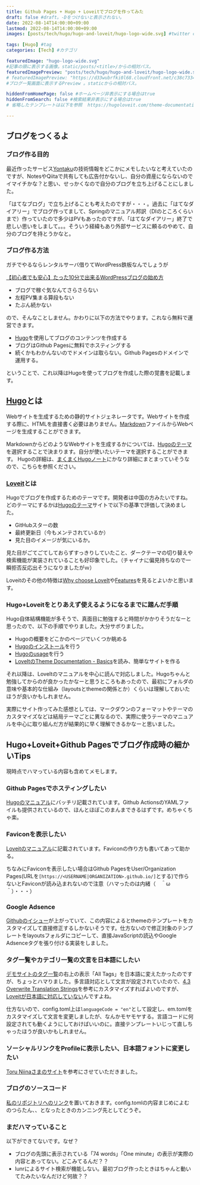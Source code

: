 ```yaml
---
title: Github Pages + Hugo + Loveitでブログを作ってみた
draft: false #draft。-Dをつけないと表示されない。
date: 2022-08-14T14:00:00+09:00
lastmod: 2022-08-14T14:00:00+09:00
images: [posts/tech/hugo/hugo-and-loveit/hugo-logo-wide.svg] #twitter cards.

tags: [Hugo] #tag
categories: [Tech] #カテゴリ

featuredImage: "hugo-logo-wide.svg" 
#記事の頭に表示する画像。static/posts/<title>/からの相対パス。 
featuredImagePreview: "posts/tech/hugo/hugo-and-loveit/hugo-logo-wide.svg" 
# featuredImagePreview: "https://d33wubrfki0l68.cloudfront.net/c38c7334cc3f23585738e40334284fddcaf03d5e/2e17c/images/hugo-logo-wide.svg" 
#ブログ一覧画面に表示するPreview 。staticからの相対パス。

hiddenFromHomePage: false #ホームページ非表示にする場合はtrue
hiddenFromSearch: false #検索結果非表示にする場合はtrue
# 省略したテンプレートは以下を参照  https://hugoloveit.com/theme-documentation-content/#front-matter

---
```

## ブログをつくるよ
### ブログ作る目的 
最近作ったサービス[Yontaku](https://twitter.com/yukaritakayamah/status/1557671699230834688)の技術情報をどこかにメモしたいなと考えていたのですが、NotesやQiitaで共有しても広告付かないし、自分の資産にならないのでイマイチかな？と思い、せっかくなので自分のブログを立ち上げることにしました。

「はてなブログ」で立ち上げることも考えたのですが・・・。過去に「はてなダイアリー」でブログ作ってまして、Springのマニュアル邦訳（DIのところくらいまで）作っていたので多少はPVもあったのですが、「はてなダイアリー」終了で悲しい思いをしまして。。。そういう経緯もあり外部サービスに頼るのやめて、自分のブログを持とうかなと。
### ブログ作る方法
ガチでやるならレンタルサーバ借りてWordPress鉄板なんでしょうが

[【初心者でも安心】たった10分で出来るWordPressブログの始め方](https://www.xserver.ne.jp/blog/xserver-wordpress-quickstart/)

* ブログで稼ぐ気なんてさらさらない
* 左程PV集まる算段もない
* たぶん続かない

ので、そんなことしません。かわりに以下の方法でやります。これなら無料で運営できます。

* [Hugo](https://gohugo.io/)を使用してブログのコンテンツを作成する
* ブログはGithub Pagesに無料でホスティングする
* 続くかもわかんないのでドメインは取らない。Github Pagesのドメインで運用する。

ということで、これ以降はHugoを使ってブログを作成した際の覚書を記載します。

## [Hugo](https://gohugo.io/)とは 
Webサイトを生成するための静的サイトジェネレータです。Webサイトを作成する際に、HTMLを直接書く必要はありません。[Markdown](https://www.asobou.co.jp/blog/bussiness/markdown)ファイルからWebページを生成することができます。

MarkdownからどのようなWebサイトを生成するかについては、[Hugoのテーマ](https://themes.gohugo.io/)を選択することで決まります。自分が使いたいテーマを選択することができます。
Hugoの詳細は、[まくまくHugoノート](https://maku77.github.io/hugo/)にかなり詳細にまとまっていそうなので、こちらを参照ください。
### [Loveit](https://themes.gohugo.io/themes/loveit/)とは
Hugoでブログを作成するためのテーマです。開発者は中国の方みたいですね。どのテーマにするかは[Hugoのテーマ](https://themes.gohugo.io/)サイトで以下の基準で評価して決めました。

* GitHubスターの数
* 最終更新日（今もメンテされているか）
* 見た目のイメージが気にいるか。

見た目がごてごてしておらずすっきりしていたこと、ダークテーマの切り替えや検索機能が実装されていることも好印象でした。（チャイナに偏見持ちなので一瞬拒否反応出そうになりましたがｗ）

Loveitのその他の特徴は[Why choose LoveIt](https://themes.gohugo.io/themes/loveit/#why-choose-loveit)や[Features](https://themes.gohugo.io/themes/loveit/#features)を見るとよいかと思います。

### Hugo+Loveitをとりあえず使えるようになるまでに踏んだ手順
Hugo自体結構機能が多そうで、真面目に勉強すると時間がかかりそうだなーと思ったので、以下の手順でやりました。大分サボりました。

* Hugoの概要をどこかのページでいくつか眺める
* [Hugoのインストール](https://gohugo.io/getting-started/installing/)を行う
* [Hugoのusage](https://gohugo.io/getting-started/usage/)を行う
* [LoveItのTheme Documentation - Basics](https://gohugo.io/getting-started/usage/)を読み、簡単なサイトを作る

それ以降は、LoveItのマニュアルを中心に読んで対応しました。Hugoちゃんと勉強してからのが良かったかなーと思うところもあったので、最初にフォルダの意味や基本的な仕組み（layoutsとthemeの関係とか）くらいは理解しておいたほうが良いかもしれません。

実際にサイト作ってみた感想としては、マークダウンのフォーマットやテーマのカスタマイズなどは結局テーマごとに異なるので、実際に使うテーマのマニュアルを中心に取り組んだ方が結果的に早く理解できるかなーと思いました。

## Hugo+Loveit+Github Pagesでブログ作成時の細かいTips

現時点でハマっている内容も含めてメモします。

### Github Pagesでホスティングしたい
[Hugoのマニュアル](https://gohugo.io/hosting-and-deployment/hosting-on-github/)にバッチリ記載されています。Github ActionsのYAMLファイルも提供されているので、ほんとほぼこのまんまできるはずです。めちゃくちゃ楽。
### Faviconを表示したい
[Loveitのマニュアル](https://hugoloveit.com/theme-documentation-basics/#32-favicons-browserconfig-manifest)に記載されています。Faviconの作り方も書いてあって助かる。

ちなみにFaviconを表示したい場合はGithub PagesをUser/Organization Pages(URLを```[https://<USERNAME|ORGANIZATION>.github.io/]```とする)で作らないとFaviconが読み込まれないので注意（ハマったのは内緒（　＾ω＾）・・・）
### Google Adsence
[Githubのイシュー](https://github.com/dillonzq/LoveIt/issues/516)が上がっていて、この内容によるとthemeのテンプレートをカスタマイズして直接修正するしかないそうです。仕方ないので修正対象のテンプレートをlayoutsフォルダにコピーして、直接JavaScriptの読込やGoogle Adsenceタグを張り付ける実装をしました。

### タグ一覧やカテゴリ一覧の文言を日本語にしたい
[デモサイトのタグ一覧](https://hugoloveit.com/tags/)の右上の表示「All Tags」を日本語に変えたかったのですが、ちょっとハマりました。多言語対応として文言が設定されていたので、[4.3 Overwrite Translation Strings](https://hugoloveit.com/theme-documentation-basics/#43-overwrite-translation-strings)を参考にカスタマイズすればよいのですが、[Loveitが日本語に対応していない](https://hugoloveit.com/theme-documentation-basics/#language-compatibility)んですよね。

仕方ないので、config.toml上は```languageCode = "en"```として設定し、em.tomlをカスタマイズして文言を変更しましたが、なんかモヤモヤする。言語コードに何設定されても動くようにしておけばいいのに。直接テンプレートいじって直しちゃったほうが良いかもしれません。

### ソーシャルリンクをProfileに表示したい、日本語フォントに変更したい
[Toru Niinaさまのサイト](https://toruniina.github.io/ja/posts/building-a-website-powered-by-hugo-and-loveit/)を参考にさせていただきました。

### ブログのソースコード
[私のリポジトリへのリンク](https://github.com/direboar/direboar.github.io)を置いておきます。config.tomlの内容まじめによむのつらたん、、となったときのカンニング先としてどうぞ。

### まだハマっていること
以下ができてないです。なぜ？

* ブログの先頭に表示されている「74 words」「One minute」の表示が実際の内容とあってない。どこみてるんだ？？
* lunrによるサイト検索が機能しない。最初ブログ作ったときはちゃんと動いてたみたいなんだけど何故？？

